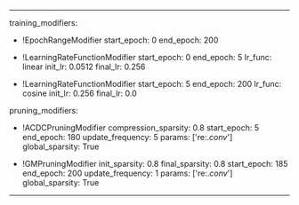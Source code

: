 <!--
Copyright (c) 2021 - present / Neuralmagic, Inc. All Rights Reserved.

Licensed under the Apache License, Version 2.0 (the "License");
you may not use this file except in compliance with the License.
You may obtain a copy of the License at

   http://www.apache.org/licenses/LICENSE-2.0

Unless required by applicable law or agreed to in writing,
software distributed under the License is distributed on an "AS IS" BASIS,
WITHOUT WARRANTIES OR CONDITIONS OF ANY KIND, either express or implied.
See the License for the specific language governing permissions and
limitations under the License.
-->

---
training_modifiers:
  - !EpochRangeModifier
    start_epoch: 0
    end_epoch: 200
  
  - !LearningRateFunctionModifier
    start_epoch: 0
    end_epoch: 5
    lr_func: linear
    init_lr: 0.0512
    final_lr: 0.256

  - !LearningRateFunctionModifier
    start_epoch: 5
    end_epoch: 200
    lr_func: cosine
    init_lr: 0.256
    final_lr: 0.0
  
pruning_modifiers:
  - !ACDCPruningModifier
    compression_sparsity: 0.8
    start_epoch: 5
    end_epoch: 180
    update_frequency: 5
    params: ['re:.*conv*'] 
    global_sparsity: True
  

  - !GMPruningModifier
     init_sparsity: 0.8
     final_sparsity: 0.8
     start_epoch: 185
     end_epoch: 200
     update_frequency: 1
     params: ['re:.*conv*'] 
     global_sparsity: True

---


